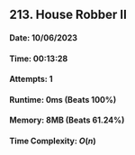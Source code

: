 ## 213. House Robber II

#### Date: 10/06/2023

#### Time: 00:13:28

#### Attempts: 1

#### Runtime: 0ms (Beats 100%)

#### Memory: 8MB (Beats 61.24%)

#### Time Complexity: $O(n)$